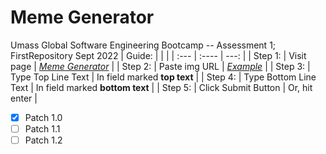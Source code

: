 # Meme Generator
Umass Global Software Engineering Bootcamp -- Assessment 1; FirstRepository Sept 2022 
|  Guide:      |  |    |
| :---        |    :----   |          ---: |
| Step 1:      | Visit page       | *[Meme Generator](https://fern-ali.github.io/FirstRepository/)*  |
| Step 2:   | Paste img URL        |  *[Example](wallpaperaccess.com/full/1132043.jpg)*   |
| Step 3:   | Type Top Line Text       | In field marked <b>top text</b>  |
| Step 4:   | Type Bottom Line Text        |  In field marked <b>bottom text</b>   |
| Step 5:   | Click Submit Button        |  Or, hit enter   |

- [x] Patch 1.0
- [ ] Patch 1.1
- [ ] Patch 1.2
